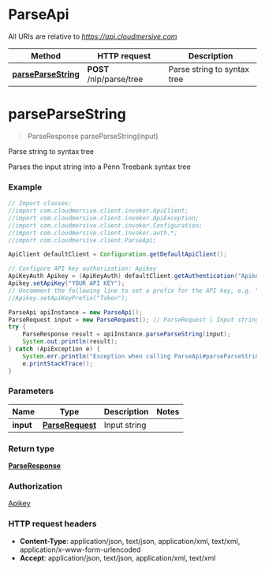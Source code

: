 # ParseApi

All URIs are relative to *https://api.cloudmersive.com*

Method | HTTP request | Description
------------- | ------------- | -------------
[**parseParseString**](ParseApi.md#parseParseString) | **POST** /nlp/parse/tree | Parse string to syntax tree


<a name="parseParseString"></a>
# **parseParseString**
> ParseResponse parseParseString(input)

Parse string to syntax tree

Parses the input string into a Penn Treebank syntax tree

### Example
```java
// Import classes:
//import com.cloudmersive.client.invoker.ApiClient;
//import com.cloudmersive.client.invoker.ApiException;
//import com.cloudmersive.client.invoker.Configuration;
//import com.cloudmersive.client.invoker.auth.*;
//import com.cloudmersive.client.ParseApi;

ApiClient defaultClient = Configuration.getDefaultApiClient();

// Configure API key authorization: Apikey
ApiKeyAuth Apikey = (ApiKeyAuth) defaultClient.getAuthentication("Apikey");
Apikey.setApiKey("YOUR API KEY");
// Uncomment the following line to set a prefix for the API key, e.g. "Token" (defaults to null)
//Apikey.setApiKeyPrefix("Token");

ParseApi apiInstance = new ParseApi();
ParseRequest input = new ParseRequest(); // ParseRequest | Input string
try {
    ParseResponse result = apiInstance.parseParseString(input);
    System.out.println(result);
} catch (ApiException e) {
    System.err.println("Exception when calling ParseApi#parseParseString");
    e.printStackTrace();
}
```

### Parameters

Name | Type | Description  | Notes
------------- | ------------- | ------------- | -------------
 **input** | [**ParseRequest**](ParseRequest.md)| Input string |

### Return type

[**ParseResponse**](ParseResponse.md)

### Authorization

[Apikey](../README.md#Apikey)

### HTTP request headers

 - **Content-Type**: application/json, text/json, application/xml, text/xml, application/x-www-form-urlencoded
 - **Accept**: application/json, text/json, application/xml, text/xml

